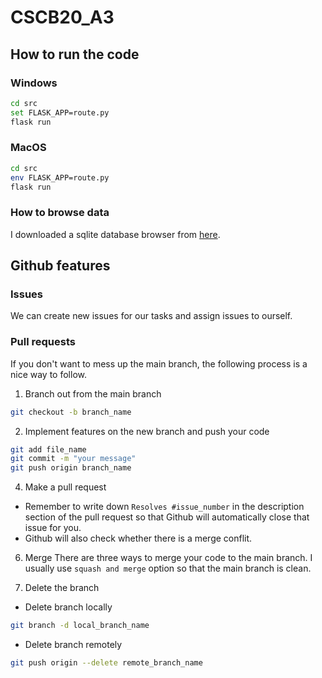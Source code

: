 # CSCB20_A3

## How to run the code
### Windows
```bash
cd src
set FLASK_APP=route.py
flask run
```
### MacOS
```bash
cd src
env FLASK_APP=route.py
flask run
```

### How to browse data
I downloaded a sqlite database browser from [here](https://sqlitebrowser.org/dl/).

## Github features
### Issues
We can create new issues for our tasks and assign issues to ourself.

### Pull requests
If you don't want to mess up the main branch, the following process is a nice way to follow.

1. Branch out from the main branch
```bash
git checkout -b branch_name
```

2. Implement features on the new branch and push your code
```bash
git add file_name
git commit -m "your message"
git push origin branch_name
```

4. Make a pull request
- Remember to write down `Resolves #issue_number` in the description section of the pull request so that Github will automatically close that issue for you.
- Github will also check whether there is a merge conflit.

6. Merge
There are three ways to merge your code to the main branch. I usually use `squash and merge` option so that the main branch is clean.

7. Delete the branch
- Delete branch locally
```bash
git branch -d local_branch_name
```
- Delete branch remotely
```bash
git push origin --delete remote_branch_name
```
